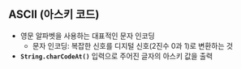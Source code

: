## ASCII (아스키 코드)
- 영문 알파벳을 사용하는 대표적인 문자 인코딩
  - 문자 인코딩: 복잡한 신호를 디지털 신호(2진수 0과 1)로 변환하는 것
- **`String.charCodeAt()`** 입력으로 주어진 글자의 아스키 값을 출력
